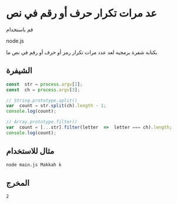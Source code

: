 
# عد مرات تكرار حرف أو رقم في نص

قم باستخدام

node.js

بكتابة شفرة برمجية لعد عدد مرات تكرار رمز أو حرف أو رقم في نص ما

## الشيفرة

```js
const  str = process.argv[2];
const  ch = process.argv[3];

// String.prototype.split()
var  count = str.split(ch).length - 1;
console.log(count);

// Array.prototype.filter()
var  count = [...str].filter(letter  =>  letter === ch).length;
console.log(count);
```

## مثال للاستخدام
```bash
node main.js Makkah k
```

## المخرج
```bash
2
```